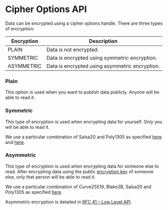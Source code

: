 # Cipher Options API

Data can be encrypted using a cipher options handle. There are three types of encryption:

| Encryption | Description |
| ----- | --- |
| PLAIN | Data is not encrypted. |
| SYMMETRIC | Data is encrypted using symmetric encryption. |
| ASYMMETRIC | Data is encrypted using asymmetric encryption. |

### Plain

This option is used when you want to publish data publicly. Anyone will be able to read it.

### Symmetric

This type of encryption is used when encrypting data for yourself. Only you will be able to read it.

We use a particular combination of Salsa20 and Poly1305 as specified [here](http://docs.maidsafe.net/rust_sodium/master/rust_sodium/crypto/secretbox/xsalsa20poly1305/index.html) and [here](http://nacl.cr.yp.to/valid.html).

### Asymmetric

This type of encryption is used when encrypting data for someone else to read. After encrypting data using the public [encryption key](/low-level-api/appendable-data/encryption-key/README.md) of someone else, only that person will be able to read it.

We use a particular combination of Curve25519, Blake2B, Salsa20 and Poly1305 as specified [here](http://docs.maidsafe.net/rust_sodium/master/rust_sodium/crypto/sealedbox/curve25519blake2bxsalsa20poly1305/index.html).

Asymmetric encryption is detailed in [RFC 41 – Low Level API](https://github.com/maidsafe/rfcs/blob/master/text/0041-low-level-api/0041-low-level-api.md).
